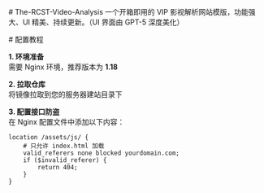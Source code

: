 \# The-RCST-Video-Analysis
一个开箱即用的 VIP 影视解析网站模版，功能强大、UI 精美、持续更新。（UI 界面由 GPT-5 深度美化）

\# 配置教程

**1. 环境准备**  
需要 Nginx 环境，推荐版本为 **1.18**

**2. 拉取仓库**  
将镜像拉取到您的服务器建站目录下

**3. 配置接口防盗**  
在 Nginx 配置文件中添加以下内容：
```nginx
location /assets/js/ {
    # 只允许 index.html 加载
    valid_referers none blocked yourdomain.com;
    if ($invalid_referer) {
        return 404;
    }
}
```
